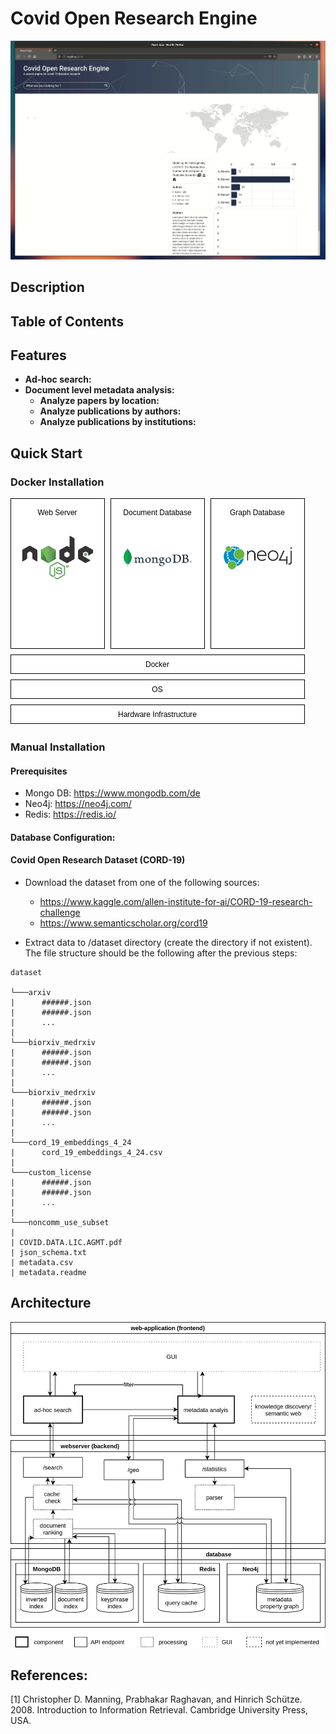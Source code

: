 # Covid Open Research Engine

![img](doc/search.gif)

## Description


## Table of Contents


## Features
- **Ad-hoc search:**
- **Document level metadata analysis:**
  - **Analyze papers by location:**
  - **Analyze publications by authors:**
  - **Analyze publications by institutions:**


## Quick Start

### Docker Installation

![img](doc/search_engine_docker_architecture.png)

### Manual Installation

#### Prerequisites

- Mongo DB: https://www.mongodb.com/de
- Neo4j: https://neo4j.com/
- Redis: https://redis.io/

#### Database Configuration:

#### Covid Open Research Dataset (CORD-19)

- Download the dataset from one of the following sources:
    - https://www.kaggle.com/allen-institute-for-ai/CORD-19-research-challenge
    - https://www.semanticscholar.org/cord19

- Extract data to /dataset directory (create the directory if not existent). The file structure should be the following after the previous steps:

```
dataset

└───arxiv
|      ######.json
|      ######.json
|      ...
|
└───biorxiv_medrxiv
|      ######.json
|      ######.json
|      ...
|
└───biorxiv_medrxiv
|      ######.json
|      ######.json
|      ...
|
└───cord_19_embeddings_4_24
|      cord_19_embeddings_4_24.csv
|
└───custom_license
|      ######.json
|      ######.json
|      ...
|
└───noncomm_use_subset
|
| COVID.DATA.LIC.AGMT.pdf
| json_schema.txt
| metadata.csv
| metadata.readme
```


## Architecture

![img](doc/search_engine_design.png)

## References:

[1] Christopher D. Manning, Prabhakar Raghavan, and Hinrich Schütze. 2008. Introduction to Information Retrieval. Cambridge University Press, USA.




